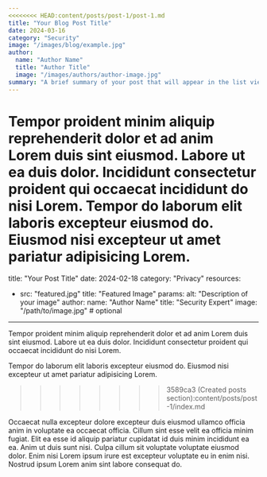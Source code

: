 ```yaml
---
<<<<<<<< HEAD:content/posts/post-1/post-1.md
title: "Your Blog Post Title"
date: 2024-03-16
category: "Security"
image: "/images/blog/example.jpg"
author:
  name: "Author Name"
  title: "Author Title"
  image: "/images/authors/author-image.jpg"
summary: "A brief summary of your post that will appear in the list view..."
---
```

Tempor proident minim aliquip reprehenderit dolor et ad anim Lorem duis sint eiusmod. Labore ut ea duis dolor. Incididunt consectetur proident qui occaecat incididunt do nisi Lorem. Tempor do laborum elit laboris excepteur eiusmod do. Eiusmod nisi excepteur ut amet pariatur adipisicing Lorem.
========
title: "Your Post Title"
date: 2024-02-18
category: "Privacy"
resources:
  - src: "featured.jpg"
    title: "Featured Image"
    params:
      alt: "Description of your image"
author:
  name: "Author Name"
  title: "Security Expert"
  image: "/path/to/image.jpg"  # optional
---


Tempor proident minim aliquip reprehenderit dolor et ad anim Lorem duis sint eiusmod. Labore ut ea duis dolor. Incididunt consectetur proident qui occaecat incididunt do nisi Lorem. 
<!--more-->
Tempor do laborum elit laboris excepteur eiusmod do. Eiusmod nisi excepteur ut amet pariatur adipisicing Lorem.
>>>>>>>> 3589ca3 (Created posts section):content/posts/post-1/index.md

Occaecat nulla excepteur dolore excepteur duis eiusmod ullamco officia anim in voluptate ea occaecat officia. Cillum sint esse velit ea officia minim fugiat. Elit ea esse id aliquip pariatur cupidatat id duis minim incididunt ea ea. Anim ut duis sunt nisi. Culpa cillum sit voluptate voluptate eiusmod dolor. Enim nisi Lorem ipsum irure est excepteur voluptate eu in enim nisi. Nostrud ipsum Lorem anim sint labore consequat do.
